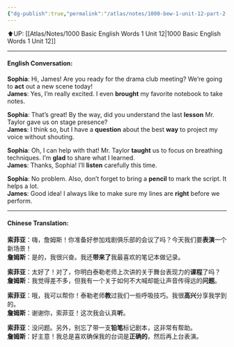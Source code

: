 ```yaml
---
{"dg-publish":true,"permalink":"/atlas/notes/1000-bew-1-unit-12-part-2-conversation/"}
---
```


⬆️UP: [[Atlas/Notes/1000 Basic English Words 1 Unit 12\|1000 Basic English Words 1 Unit 12]]

---

#### English Conversation:

**Sophia**: Hi, James! Are you ready for the drama club meeting? We’re going to **act** out a new scene today!  
**James**: Yes, I’m really excited. I even **brought** my favorite notebook to take notes.

**Sophia**: That’s great! By the way, did you understand the last **lesson** Mr. Taylor gave us on stage presence?  
**James**: I think so, but I have a **question** about the best **way** to project my voice without shouting.

**Sophia**: Oh, I can help with that! Mr. Taylor **taught** us to focus on breathing techniques. I’m **glad** to share what I learned.  
**James**: Thanks, Sophia! I’ll **listen** carefully this time.

**Sophia**: No problem. Also, don’t forget to bring a **pencil** to mark the script. It helps a lot.  
**James**: Good idea! I always like to make sure my lines are **right** before we perform.

---

#### Chinese Translation:

**索菲亚**：嗨，詹姆斯！你准备好参加戏剧俱乐部的会议了吗？今天我们要**表演**一个新场景！  
**詹姆斯**：是的，我很兴奋。我还**带来了**我最喜欢的笔记本做记录。

**索菲亚**：太好了！对了，你明白泰勒老师上次讲的关于舞台表现力的**课程**了吗？  
**詹姆斯**：我觉得差不多，但我有一个关于如何不大喊却能让声音传得远的**问题**。

**索菲亚**：哦，我可以帮你！泰勒老师**教**过我们一些呼吸技巧。我很**高兴**分享我学到的。  
**詹姆斯**：谢谢你，索菲亚！这次我会认真**听**。

**索菲亚**：没问题。另外，别忘了带一支**铅笔**标记剧本，这非常有帮助。  
**詹姆斯**：好主意！我总是喜欢确保我的台词是**正确的**，然后再上台表演。
